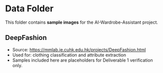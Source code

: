 # Data Folder

This folder contains **sample images** for the AI-Wardrobe-Assistant project.

## DeepFashion
- Source: https://mmlab.ie.cuhk.edu.hk/projects/DeepFashion.html
- Used for: clothing classification and attribute extraction
- Samples included here are placeholders for Deliverable 1 verification only.
